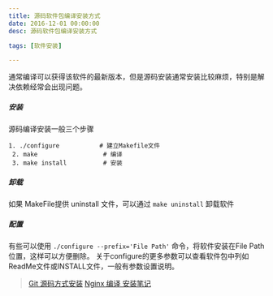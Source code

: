 ```yaml
---
title: 源码软件包编译安装方式
date: 2016-12-01 00:00:00
desc: 源码软件包编译安装方式

tags: [软件安装]

---
```


通常编译可以获得该软件的最新版本，但是源码安装通常安装比较麻烦，特别是解决依赖经常会出现问题。

<!--more-->

##### 安装

源码编译安装一般三个步骤

    1. ./configure           # 建立Makefile文件
     2. make                  # 编译
     3. make install          # 安装

##### 卸载

如果 MakeFile提供 uninstall 文件，可以通过 `make uninstall` 卸载软件


##### 配置

有些可以使用 `./configure --prefix='File Path'` 命令，将软件安装在File Path位置，这样可以方便删除。
关于configure的更多参数可以查看软件包中列如ReadMe文件或INSTALL文件，一般有参数设置说明。

    
    
> [Git 源码方式安装](/post/2016-09-15-git-source-install.html)
> [Nginx 编译 安装笔记](/post/2016-06-25-nginx-install-in-linux.html)


